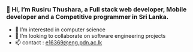 ### 👋 Hi, I’m Rusiru Thushara, a Full stack web developer, Mobile developer and a Competitive programmer in Sri Lanka.
- 👀 I’m interested in computer science
- 💞️ I’m looking to collaborate on software engineering projects
- 📫 contact : e16369@eng.pdn.ac.lk

